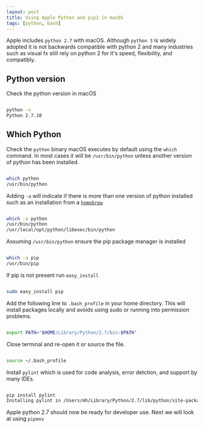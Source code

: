 ```yaml
---
layout: post
title: Using Apple Python and pip2 in macOS
tags: [python, bash]
---
```


Apple includes `python 2.7` with macOS. Although `python 3` is widely adopted it is not backwards compatible with python 2 and many industries such as visual fx still rely on python 2 for it's speed, flexibility, and compatibly.

<!--more-->

## Python version

Check the python version in macOS

```bash

python -v
Python 2.7.10

```
## Which Python

Check the `python` binary macOS executes by default using the `which` command. In most cases it will be `/usr/bin/python` unless another version of python has been installed. 

```bash

which python
/usr/bin/python

```

Adding `-a` will indicate if there is more than one version of python installed such as an installation from a [`homebrew`](gttp://brew.sh)

```bash

which -a python
/usr/bin/python
/usr/local/opt/python/libexec/bin/python

```

Assuming `/usr/bin/python` ensure the pip package manager is installed

```bash

which -a pip
/usr/bin/pip

```
If pip is not present run `easy_install`

```bash

sudo easy_install pip

```

Add the following line to `.bash_profile` in your home directory. This will install packages locally and avoids using sudo or running into permission problems. 

```bash

export PATH="$HOME/Library/Python/2.7/bin:$PATH"

```
Close terminal and re-open it or source the file.

```bash

source ~/.bash_profile

```

Install `pylint` which is used for code analysis, error detction, and support by many IDEs. 

```bash

pip install pylint
Installing pylint in /Users/mh/Library/Python/2.7/lib/python/site-packages (1.9.3)

```

Apple python 2.7 should now be ready for developer use. Next we will look at using `pipenv`